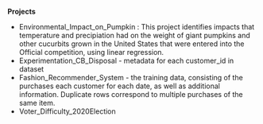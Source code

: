
**Projects**

* Environmental_Impact_on_Pumpkin : This project identifies impacts that temperature and precipiation had on the weight of giant pumpkins and other cucurbits grown in the United States that were entered into the Official competition, using linear regression.
* Experimentation_CB_Disposal - metadata for each customer_id in dataset
* Fashion_Recommender_System - the training data, consisting of the purchases each customer for each date, as     well as additional information. Duplicate rows correspond to multiple purchases of the same item. 
* Voter_Difficulty_2020Election

